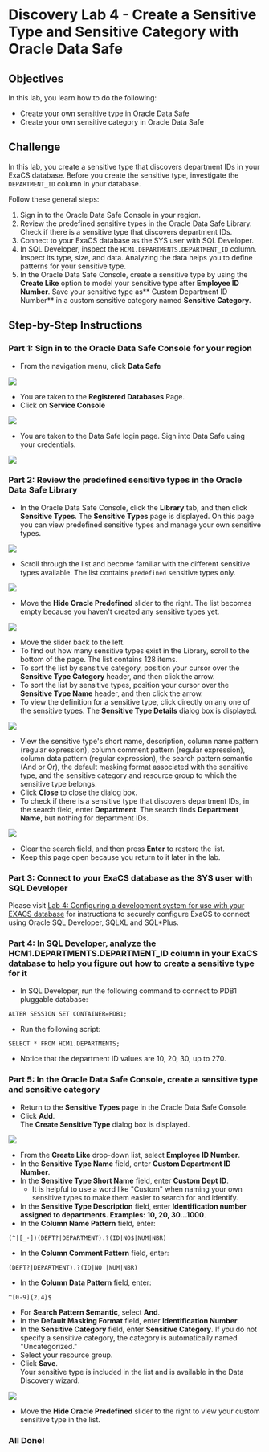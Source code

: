 # Discovery Lab 4 - Create a Sensitive Type and Sensitive Category with Oracle Data Safe

## Objectives
In this lab, you learn how to do the following:
  - Create your own sensitive type in Oracle Data Safe
  - Create your own sensitive category in Oracle Data Safe

## Challenge
In this lab, you create a sensitive type that discovers department IDs in your ExaCS database. Before you create the sensitive type, investigate the `DEPARTMENT_ID` column in your database.

Follow these general steps:
1. Sign in to the Oracle Data Safe Console in your region.
2. Review the predefined sensitive types in the Oracle Data Safe Library. Check if there is a sensitive type that discovers department IDs.
3. Connect to your ExaCS database as the SYS user with SQL Developer.
4. In SQL Developer, inspect the `HCM1.DEPARTMENTS.DEPARTMENT_ID` column. Inspect its type, size, and data. Analyzing the data helps you to define patterns for your sensitive type.
5. In the Oracle Data Safe Console, create a sensitive type by using the **Create Like** option to model your sensitive type after **Employee ID Number**. Save your sensitive type as** <username> Custom Department ID Number** in a custom sensitive category named **<username> Sensitive Category**.

## Step-by-Step Instructions

### Part 1: Sign in to the Oracle Data Safe Console for your region

- From the navigation menu, click **Data Safe**

![](./images/dbsec/datasafe/login/navigation.png)

- You are taken to the **Registered Databases** Page.
- Click on **Service Console**

![](./images/dbsec/datasafe/login/service-console.png)

- You are taken to the Data Safe login page. Sign into Data Safe using your credentials.

![](./images/dbsec/datasafe/login/sign-in.png)

### Part 2: Review the predefined sensitive types in the Oracle Data Safe Library

- In the Oracle Data Safe Console, click the **Library** tab, and then click **Sensitive Types**. The **Sensitive Types** page is displayed. On this page you can view predefined sensitive types and manage your own sensitive types.

![](./images/dbsec/datasafe/discovery/library-types.png)

- Scroll through the list and become familiar with the different sensitive types available. The list contains `predefined` sensitive types only.

![](./images/dbsec/datasafe/discovery/sensitive-types-page.png)

- Move the **Hide Oracle Predefined** slider to the right.
The list becomes empty because you haven't created any sensitive types yet.

![](./images/dbsec/datasafe/discovery/sensitive-custom3.png)

- Move the slider back to the left.
- To find out how many sensitive types exist in the Library, scroll to the bottom of the page. The list contains 128 items.
- To sort the list by sensitive category, position your cursor over the **Sensitive Type Category** header, and then click the arrow.
- To sort the list by sensitive types, position your cursor over the **Sensitive Type Name** header, and then click the arrow.
- To view the definition for a sensitive type, click directly on any one of the sensitive types. The **Sensitive Type Details** dialog box is displayed.

![](./images/dbsec/datasafe/discovery/sensitive-types-bank.png)
- View the sensitive type's short name, description, column name pattern (regular expression), column comment pattern (regular expression), column data pattern (regular expression), the search pattern semantic (And or Or), the default masking format associated with the sensitive type, and the sensitive category and resource group to which the sensitive type belongs.
- Click **Close** to close the dialog box.
- To check if there is a sensitive type that discovers department IDs, in the search field, enter **Department**.
The search finds **Department Name**, but nothing for department IDs.

![](./images/dbsec/datasafe/discovery/sensitive-department.png)

- Clear the search field, and then press **Enter** to restore the list.
- Keep this page open because you return to it later in the lab.

### Part 3: Connect to your ExaCS database as the SYS user with SQL Developer

Please visit [Lab 4: Configuring a development system for use with your EXACS database](ConfigureDevClient.md) for instructions to securely configure ExaCS to connect using Oracle SQL Developer, SQLXL and SQL*Plus.

### Part 4: In SQL Developer, analyze the HCM1.DEPARTMENTS.DEPARTMENT_ID column in your ExaCS database to help you figure out how to create a sensitive type for it

- In SQL Developer, run the following command to connect to PDB1 pluggable database:

```
ALTER SESSION SET CONTAINER=PDB1;
```
- Run the following script:

```
SELECT * FROM HCM1.DEPARTMENTS;
```
- Notice that the department ID values are 10, 20, 30, up to 270.

### Part 5: In the Oracle Data Safe Console, create a sensitive type and sensitive category

- Return to the **Sensitive Types** page in the Oracle Data Safe Console.
- Click **Add**.<br>
The **Create Sensitive Type** dialog box is displayed.

![](./images/dbsec/datasafe/discovery/sensitive-custom.png)

- From the **Create Like** drop-down list, select **Employee ID Number**.
- In the **Sensitive Type Name** field, enter **<username> Custom Department ID Number**.
- In the **Sensitive Type Short Name** field, enter **Custom Dept ID**.
  - It is helpful to use a word like "Custom" when naming your own sensitive types to make them easier to search for and identify.
- In the **Sensitive Type Description** field, enter **Identification number assigned to departments. Examples: 10, 20, 30...1000**.
- In the **Column Name Pattern** field, enter:

```
(^|[_-])(DEPT?|DEPARTMENT).?(ID|NO$|NUM|NBR)
```
- In the **Column Comment Pattern** field, enter:

```
(DEPT?|DEPARTMENT).?(ID|NO |NUM|NBR)
```
- In the **Column Data Pattern** field, enter:

```
^[0-9]{2,4}$
```
- For **Search Pattern Semantic**, select **And**.
- In the **Default Masking Format** field, enter **Identification Number**.
- In the **Sensitive Category** field, enter **<username> Sensitive Category**. If you do not specify a sensitive category, the category is automatically named "Uncategorized."
- Select your resource group.
- Click **Save**.<br>
Your sensitive type is included in the list and is available in the Data Discovery wizard.

![](./images/dbsec/datasafe/discovery/sensitive-custom2.png)

- Move the **Hide Oracle Predefined** slider to the right to view your custom sensitive type in the list.

### All Done!
